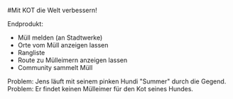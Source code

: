 #Mit KOT die Welt verbessern!

Endprodukt:
 - Müll melden (an Stadtwerke)
 - Orte vom Müll anzeigen lassen
 - Rangliste
 - Route zu Mülleimern anzeigen lassen
 - Community sammelt Müll

Problem: 
 Jens läuft mit seinem pinken Hundi "Summer" durch die Gegend. 
 Problem: Er findet keinen Mülleimer für den Kot seines Hundes. 
